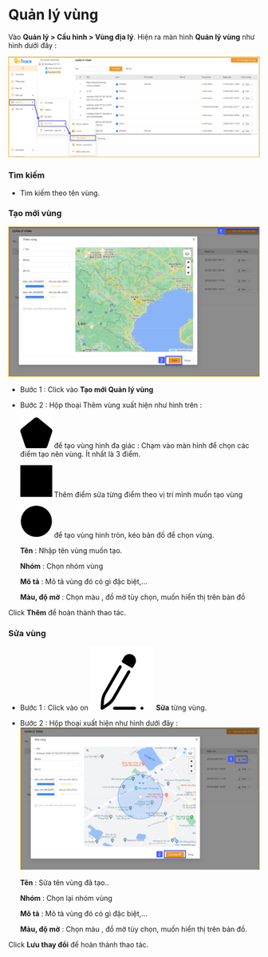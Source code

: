 # Quản lý vùng

<div id="manage-region">
</div>

 Vào **Quản lý > Cấu hình > Vùng địa lý**. Hiện ra màn hình **Quản lý vùng** như hình dưới đây : 

<span style="display:block;text-align:left">![Interface Web](/docs/assets/images/web-interface/map/manage-region-1.png)

### Tìm kiếm 
* Tìm kiếm theo tên vùng.

### Tạo mới vùng 

<span style="display:block;text-align:left">![Interface Web](/docs/assets/images/web-interface/map/add-region-3.png)

* Bước 1 :  Click vào **Tạo mới Quản lý vùng** 
* Bước 2 : Hộp thoại Thêm vùng xuất hiện như hình trên :

    <span class="icon-left svg-filter-info">![Ok](/docs/assets/images/web-interface/icon/SVG/polygon.svg)  để tạo vùng hình đa giác : Chạm vào màn  hình để chọn các điểm tạo nên vùng. Ít nhất là 3 điểm.

    <span class="icon-left svg-filter-info">![Ok](/docs/assets/images/web-interface/icon/SVG/square-full.svg) Thêm điểm sửa từng điểm theo vị trí mình muốn tạo vùng

    <span class="icon-left svg-filter-info">![Ok](/docs/assets/images/web-interface/icon/SVG/circle1.svg)  để tạo vùng hình tròn, kéo bản đồ để chọn vùng. 

    **Tên** : Nhập tên vùng muốn tạo.

    **Nhóm** : Chọn nhóm vùng 

    **Mô tả** : Mô tả vùng đó có gì đặc biệt,...

    **Màu, độ mờ** : Chọn màu , đồ mờ tùy chọn, muốn hiển thị trên bản đồ

Click **Thêm** để hoàn thành thao tác.

### Sửa vùng 

- Bước 1 : Click vào on <span class="icon-left svg-filter-serch">![Ok](/docs/assets/images/web-interface/icon/SVG/icons8-edit.svg) **Sửa** từng vùng.

- Bước 2 : Hộp thoại xuất hiện như hình dưới đây :
     <span style="display:block;text-align:left">![Interface Web](/docs/assets/images/web-interface/map/edit-region-3.png)

    **Tên** : Sửa tên vùng đã tạo..

    **Nhóm** : Chọn lại nhóm vùng 

    **Mô tả** : Mô tả vùng đó có gì đặc biệt,...
    
    **Màu, độ mờ** : Chọn màu , đồ mờ tùy chọn, muốn hiển thị trên bản đồ.
 
Click **Lưu thay đổi** để hoàn thành thao tác.
